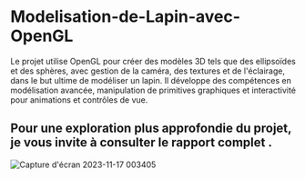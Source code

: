 # Modelisation-de-Lapin-avec-OpenGL
Le projet utilise OpenGL pour créer des modèles 3D tels que des ellipsoïdes et des sphères, avec gestion de la caméra, des textures et de l'éclairage, dans le but ultime de modéliser un lapin. Il développe des compétences en modélisation avancée, manipulation de primitives graphiques et interactivité pour animations et contrôles de vue. 
## Pour une exploration plus approfondie du projet, je vous invite à consulter le rapport complet .
![Capture d'écran 2023-11-17 003405](https://github.com/Imannne11/Modelisation-de-Lapin-avec-OpenGL/assets/118926495/8c85532a-6aef-4d10-912d-007fb1ec0310)
